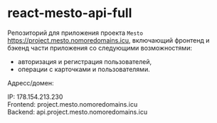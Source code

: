 # react-mesto-api-full
Репозиторий для приложения проекта `Mesto` https://project.mesto.nomoredomains.icu, включающий фронтенд и бэкенд части приложения со следующими возможностями:   
  
* авторизация и регистрация пользователей, 
* операции с карточками и пользователями. 


Адресс/домен:

IP: 178.154.213.230  
Frontend: project.mesto.nomoredomains.icu  
Backend: api.project.mesto.nomoredomains.icu 
